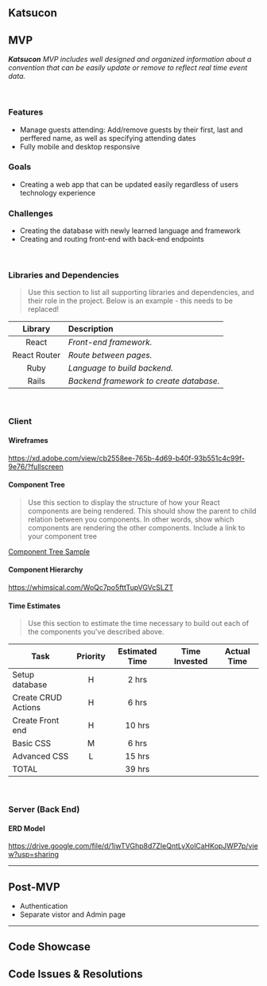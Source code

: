 ## Katsucon

## MVP

_**Katsucon** MVP includes well designed and organized information about a convention that can be easily update or remove to reflect real time event data._

<br>

### Features

- Manage guests attending: Add/remove guests by their first, last and perffered name, as well as specifying attending dates
- Fully mobile and desktop responsive 

### Goals

- Creating a web app that can be updated easily regardless of users technology experience

### Challenges

- Creating the database with newly learned language and framework
- Creating and routing front-end with back-end endpoints

<br>

### Libraries and Dependencies

> Use this section to list all supporting libraries and dependencies, and their role in the project. Below is an example - this needs to be replaced!

|     Library      | Description                                |
| :--------------: | :----------------------------------------- |
|      React       | _Front-end framework._ |
|   React Router   | _Route between pages._ |
| Ruby | _Language to build backend._ |
|     Rails      | _Backend framework to create database._ |

<br>

### Client

#### Wireframes

https://xd.adobe.com/view/cb2558ee-765b-4d69-b40f-93b551c4c99f-9e76/?fullscreen

#### Component Tree

> Use this section to display the structure of how your React components are being rendered. This should show the parent to child relation between you components. In other words, show which components are rendering the other components. Include a link to your component tree

[Component Tree Sample](https://gist.git.generalassemb.ly/davidtwhitlatch/414107e2560ae0bb65e233570f2fe056#file-component-tree-png)

#### Component Hierarchy

https://whimsical.com/WoQc7po5fttTupVGVcSLZT

#### Time Estimates

> Use this section to estimate the time necessary to build out each of the components you've described above.

| Task                | Priority | Estimated Time | Time Invested | Actual Time |
| ------------------- | :------: | :------------: | :-----------: | :---------: |
| Setup database    |    H     |     2 hrs      |          |        |
| Create CRUD Actions |    H     |     6 hrs      |         |          |
| Create Front end |    H     |     10 hrs      |         |          |
| Basic CSS |    M     |     6 hrs      |         |          |
| Advanced CSS |    L     |     15 hrs      |         |          |
| TOTAL               |          |     39 hrs      |          |          |

<br>

### Server (Back End)

#### ERD Model

https://drive.google.com/file/d/1iwTVGhp8d7ZIeQntLyXolCaHKopJWP7p/view?usp=sharing
<br>

***

## Post-MVP
- Authentication
- Separate vistor and Admin page
***

## Code Showcase

## Code Issues & Resolutions

